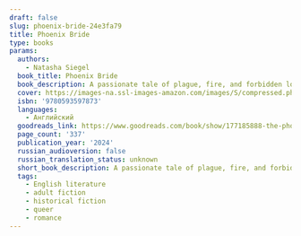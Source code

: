 ```yaml
---
draft: false
slug: phoenix-bride-24e3fa79
title: Phoenix Bride
type: books
params:
  authors:
    - Natasha Siegel
  book_title: Phoenix Bride
  book_description: A passionate tale of plague, fire, and forbidden love in seventeenth-century London from the acclaimed author of Solomon's Crown1666. It is a year after plague has devastated England. Young widow Cecilia Thorowgood is a prisoner, trapped and isolated within the cavernous London townhouse of her older sister. At the mercy of a legion of doctors who fail to cure her grief with their impatient scalpels, Cecilia shows no signs of improvement. Soon, her sister makes a decision borne of she hires a new physician, someone known for more unusual methods. But he is a foreigner. A Jew. And despite his attempts to save Cecilia, he knows he cannot quell the storm of grief that rages within her. There is no easy cure for melancholy.David Mendes fled Portugal to seek a new life in London, where he could practice his faith openly and leave the past behind. Still reeling from the loss of his beloved friend, struggling with his religion and his past, David finds himself in this foreign land, free and safe, but incapable of happiness—caring not even for himself, but only for his ailing father. The security he has found in London threatens to disappear when he meets Cecilia, and he finds himself torn between his duty to medicine and the beating of his own heart. He is the only one who can see her pain; the glimmers of light she emits, even in her gloom, are enough to make him believe once more in love.Facing seemingly insurmountable challenges, David and Cecilia must endure prejudice, heartbreak, and calamity before they can be together. A Great Fire is coming—and with the city in flames around them, love has never felt so impossible.
  cover: https://images-na.ssl-images-amazon.com/images/S/compressed.photo.goodreads.com/books/1686763844i/177185888.jpg
  isbn: '9780593597873'
  languages:
    - Английский
  goodreads_link: https://www.goodreads.com/book/show/177185888-the-phoenix-bride
  page_count: '337'
  publication_year: '2024'
  russian_audioversion: false
  russian_translation_status: unknown
  short_book_description: A passionate tale of plague, fire, and forbidden love in seventeenth-century London from the acclaimed author of Solomon's Crown1666. It is a year after plague has devastated England.
  tags:
    - English literature
    - adult fiction
    - historical fiction
    - queer
    - romance
---
```


